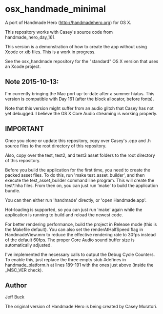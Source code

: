 osx_handmade_minimal
====================

A port of Handmade Hero (http://handmadehero.org) for OS X.

This repository works with Casey's source code from handmade_hero_day_161.

This version is a demonstration of how to create the app without
using Xcode or xib files. This is a work in progress.

See the osx_handmade repository for the "standard" OS X version
that uses an Xcode project.


Note 2015-10-13:
----------------
I'm currently bringing the Mac port up-to-date after a summer hiatus.
This version is compatible with Day 161 (after the block allocator, 
before fonts).

Note that this version might suffer from an audio glitch that Casey has not
yet debugged. I believe the OS X Core Audio streaming is working properly.

IMPORTANT
---------

Once you clone or update this repository, copy over Casey's .cpp
and .h source files to the root directory of this repository.

Also, copy over the test, test2, and test3 asset folders to the
root directory of this repository.

Before you build the application for the first time, you need to
create the packed asset files. To do this, run 'make test_asset_builder',
and then execute the test_asset_builder command line program. This will
create the test*.hha files. From then on, you can just run 'make' 
to build the application bundle.

You can then either run 'handmade' directly, or 'open Handmade.app'.

Hot-loading is supported, so you can just run 'make' again while the 
application is running to build and reload the newest code.

For better rendering performance, build the project in Release mode
(this is the Makefile default). You can also set the renderAtHalfSpeed
flag in HandmadeView.mm to reduce the effective rendering rate to 30fps
instead of the default 60fps. The proper Core Audio sound buffer size
is automatically adjusted.

I've implemented the necessary calls to output the Debug Cycle Counters.
To enable this, just replace the three empty stub #defines in handmade_platform.h
at lines 189-191 with the ones just above (inside the _MSC_VER check).


Author
------
Jeff Buck

The original version of Handmade Hero is being created by Casey Muratori.

